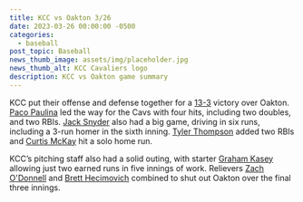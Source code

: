 ```yaml
---
title: KCC vs Oakton 3/26
date: 2023-03-26 00:00:00 -0500
categories:
  - baseball
post_topic: Baseball
news_thumb_image: assets/img/placeholder.jpg
news_thumb_alt: KCC Cavaliers logo
description: KCC vs Oakton game summary
---
```

<div><p>KCC put their offense and defense together for a <a target="_blank" rel="noopener noreferrer" href="https://www.njcaa.org/sports/bsb/2022-23/div2/boxscores/20230326_85h9.xml">13-3</a> victory over Oakton. <a target="_blank" rel="noopener noreferrer" href="https://athletics.kcc.edu/baseball/roster/#paco-paulina">Paco Paulina</a> led the way for the Cavs with four hits, including two doubles, and two RBIs. <a target="_blank" rel="noopener noreferrer" href="https://athletics.kcc.edu/baseball/roster/#jack-snyder">Jack Snyder</a> also had a big game, driving in six runs, including a 3-run homer in the sixth inning. <a target="_blank" rel="noopener noreferrer" href="https://athletics.kcc.edu/baseball/roster/#tyler-thompson">Tyler Thompson</a> added two RBIs and <a target="_blank" rel="noopener noreferrer" href="https://athletics.kcc.edu/baseball/roster/#curtis-mckay">Curtis McKay</a> hit a solo home run.</p><p>KCC’s pitching staff also had a solid outing, with starter <a target="_blank" rel="noopener noreferrer" href="https://athletics.kcc.edu/baseball/roster/#graham-kasey">Graham Kasey</a> allowing just two earned runs in five innings of work. Relievers <a target="_blank" rel="noopener noreferrer" href="https://athletics.kcc.edu/baseball/roster/#zach-odonnell">Zach O'Donnell</a> and <a target="_blank" rel="noopener noreferrer" href="https://athletics.kcc.edu/baseball/roster/#brett-hecimovich">Brett Hecimovich</a> combined to shut out Oakton over the final three innings.</p></div>
